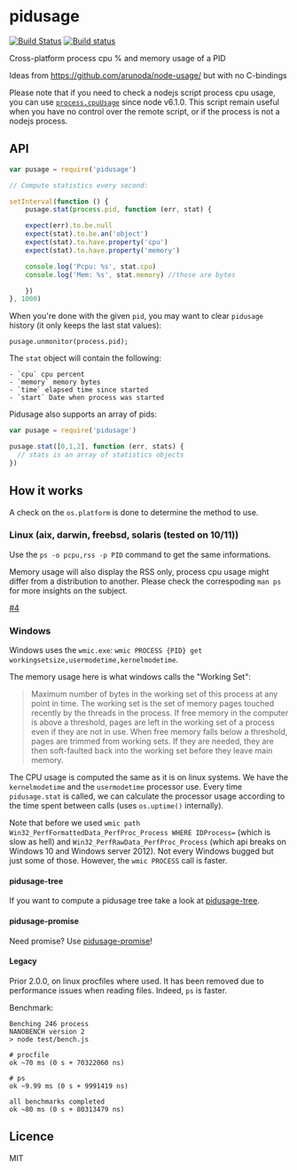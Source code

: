 pidusage
========

[![Build Status](https://travis-ci.org/soyuka/pidusage.svg?branch=master)](https://travis-ci.org/soyuka/pidusage)
[![Build status](https://ci.appveyor.com/api/projects/status/dqs82fp92pf2rey5)](https://ci.appveyor.com/project/soyuka/pidusage)

Cross-platform process cpu % and memory usage of a PID

Ideas from https://github.com/arunoda/node-usage/ but with no C-bindings

Please note that if you need to check a nodejs script process cpu usage, you can use [`process.cpuUsage`](https://nodejs.org/api/process.html#process_process_cpuusage_previousvalue) since node v6.1.0. This script remain useful when you have no control over the remote script, or if the process is not a nodejs process.

## API

```javascript
var pusage = require('pidusage')

// Compute statistics every second:

setInterval(function () {
    pusage.stat(process.pid, function (err, stat) {

	expect(err).to.be.null
	expect(stat).to.be.an('object')
	expect(stat).to.have.property('cpu')
	expect(stat).to.have.property('memory')

	console.log('Pcpu: %s', stat.cpu)
	console.log('Mem: %s', stat.memory) //those are bytes

    })
}, 1000)

```

When you're done with the given `pid`, you may want to clear `pidusage` history (it only keeps the last stat values):

```
pusage.unmonitor(process.pid);
```

The `stat` object will contain the following:

```
- `cpu` cpu percent
- `memory` memory bytes
- `time` elapsed time since started
- `start` Date when process was started
```

Pidusage also supports an array of pids:

```javascript
var pusage = require('pidusage')

pusage.stat([0,1,2], function (err, stats) {
  // stats is an array of statistics objects
})
```

## How it works

A check on the `os.platform` is done to determine the method to use.

### Linux (aix, darwin, freebsd, solaris (tested on 10/11))
Use the `ps -o pcpu,rss -p PID` command to get the same informations.

Memory usage will also display the RSS only, process cpu usage might differ from a distribution to another. Please check the correspoding `man ps` for more insights on the subject.

[#4](https://github.com/soyuka/pidusage/issues/4)

### Windows
Windows uses the `wmic.exe`: `wmic PROCESS {PID} get workingsetsize,usermodetime,kernelmodetime`.

The memory usage here is what windows calls the "Working Set":

> Maximum number of bytes in the working set of this process at any point in time. The working set is the set of memory pages touched recently by the threads in the process. If free memory in the computer is above a threshold, pages are left in the working set of a process even if they are not in use. When free memory falls below a threshold, pages are trimmed from working sets. If they are needed, they are then soft-faulted back into the working set before they leave main memory.

The CPU usage is computed the same as it is on linux systems. We have the `kernelmodetime` and the `usermodetime` processor use. Every time `pidusage.stat` is called, we can calculate the processor usage according to the time spent between calls (uses `os.uptime()` internally).

Note that before we used `wmic path Win32_PerfFormattedData_PerfProc_Process WHERE IDProcess=` (which is slow as hell) and `Win32_PerfRawData_PerfProc_Process` (which api breaks on Windows 10 and Windows server 2012). Not every Windows bugged but just some of those. However, the `wmic PROCESS` call is faster.

#### pidusage-tree

If you want to compute a pidusage tree take a look at [pidusage-tree](https://github.com/soyuka/pidusage-tree).

#### pidusage-promise

Need promise? Use [pidusage-promise](https://github.com/soyuka/pidusage-promise)!

#### Legacy

Prior 2.0.0, on linux procfiles where used. It has been removed due to performance issues when reading files. Indeed, `ps` is faster.

Benchmark:

```
Benching 246 process
NANOBENCH version 2
> node test/bench.js

# procfile
ok ~70 ms (0 s + 70322060 ns)

# ps
ok ~9.99 ms (0 s + 9991419 ns)

all benchmarks completed
ok ~80 ms (0 s + 80313479 ns)
```

## Licence

MIT

